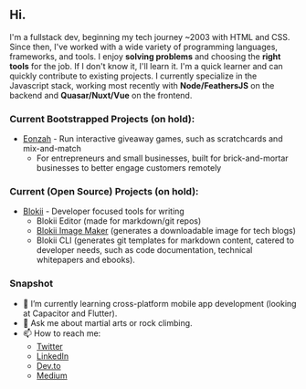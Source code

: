 ## Hi.
I'm a fullstack dev, beginning my tech journey ~2003 with HTML and CSS. Since then, I've worked with a wide variety of programming languages, frameworks, and tools. I enjoy **solving problems** and choosing the **right tools** for the job. If I don't know it, I'll learn it. I'm a quick learner and can quickly contribute to existing projects. I currently specialize in the Javascript stack, working most recently with **Node/FeathersJS** on the backend and **Quasar/Nuxt/Vue** on the frontend. 

### Current Bootstrapped Projects (on hold):

* [Eonzah](https://optimistic-wescoff-3f8882.netlify.app/) - Run interactive giveaway games, such as scratchcards and mix-and-match
  - For entrepreneurs and small businesses, built for brick-and-mortar businesses to better engage customers remotely  

### Current (Open Source) Projects (on hold):

* [Blokii](https://www.blokii.com) - Developer focused tools for writing
  - Blokii Editor (made for markdown/git repos)
  - [Blokii Image Maker](https://dev.to/rachel_cheuk/do-hackathon-blokii-image-maker-an-introduction-2dfj) (generates a downloadable image for tech blogs)
  - Blokii CLI (generates git templates for markdown content, catered to developer needs, such as code documentation, technical whitepapers and ebooks). 

### Snapshot
- 🌱 I’m currently learning cross-platform mobile app development (looking at Capacitor and Flutter).
- 💬 Ask me about martial arts or rock climbing.
- 📫 How to reach me: 
  * [Twitter](twitter.com/@rachel_cheuk)
  * [LinkedIn](linkedin.com/in/rachelcheuk)
  * [Dev.to](https://dev.to/rachel_cheuk)
  * [Medium](https://medium.com/@rachel.cheuk)
